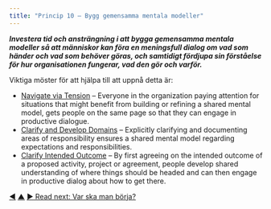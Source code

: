 ```yaml
---
title: "Princip 10 – Bygg gemensamma mentala modeller"
---
```




**_Investera tid och ansträngning i att bygga gemensamma mentala modeller så att människor kan föra en meningsfull dialog om vad som händer och vad som behöver göras, och samtidigt fördjupa sin förståelse för hur organisationen fungerar, vad den gör och varför._**

Viktiga möster för att hjälpa till att uppnå detta är:

-   [Navigate via Tension](navigate-via-tension.html) – Everyone in the organization paying attention for situations that might benefit from building or refining a shared mental model,  gets people on the same page so that they can engage in productive dialogue.
-   [Clarify and Develop Domains](clarify-and-develop-domains.html) – Explicitly clarifying and documenting areas of  responsibility ensures a shared mental model regarding expectations and responsibilities.
-   [Clarify Intended Outcome](clarify-intended-outcome.html) – By first agreeing on the intended outcome of a proposed activity, project or agreement, people develop shared understanding of where things should be headed and can then engage in productive dialog about how to get there.


<div class="bottom-nav">
<a href="develop-culture.html" title="Back to: Princip 9 – Utveckla kulturen medvetet">◀</a> <a href="transformation.html" title="Up: Tre principer för transformation">▲</a> <a href="where-to-start.html" title="Read next: Var ska man börja?">▶ Read next: Var ska man börja?</a>
</div>


<script type="text/javascript">
Mousetrap.bind('g n', function() {
    window.location.href = 'where-to-start.html';
    return false;
});
</script>

